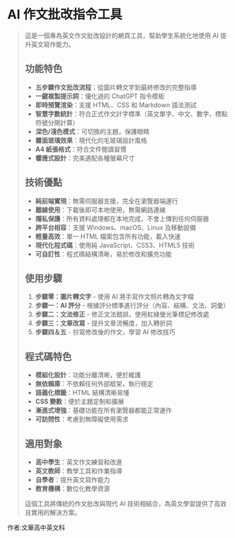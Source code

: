 # AI 作文批改指令工具

> 這是一個專為英文作文批改設計的網頁工具，幫助學生系統化地使用 AI 提升英文寫作能力。
> 
> ## 功能特色
> - **五步驟作文批改流程**：從圖片轉文字到最終修改的完整指導
> - **一鍵複製提示詞**：優化過的 ChatGPT 指令模板
> - **即時預覽渲染**：支援 HTML、CSS 和 Markdown 語法測試
> - **智慧字數統計**：符合正式作文計字標準（英文單字、中文、數字、標點符號分開計算）
> - **深色/淺色模式**：可切換的主題，保護眼睛
> - **霧面玻璃效果**：現代化的毛玻璃設計風格
> - **A4 紙張格式**：符合文件閱讀習慣
> - **響應式設計**：完美適配各種螢幕尺寸
> 
> ## 技術優點
> - **純前端實現**：無需伺服器支援，完全在瀏覽器端運行
> - **離線使用**：下載後即可本地使用，無需網路連線
> - **隱私保護**：所有資料處理都在本地完成，不會上傳到任何伺服器
> - **跨平台相容**：支援 Windows、macOS、Linux 及移動設備
> - **輕量高效**：單一 HTML 檔案包含所有功能，載入快速
> - **現代化程式碼**：使用純 JavaScript、CSS3、HTML5 技術
> - **可自訂性**：程式碼結構清晰，易於修改和擴充功能
> 
> ## 使用步驟
> 1. **步驟零：圖片轉文字** - 使用 AI 將手寫作文照片轉為文字檔
> 2. **步驟一：AI 評分** - 根據評分標準進行評分（內容、結構、文法、詞彙）
> 3. **步驟二：文法修正** - 修正文法錯誤，使用紅綠螢光筆標記修改處
> 4. **步驟三：文章改寫** - 提升文章流暢度，加入轉折詞
> 5. **步驟四＆五** - 抄寫修改後的作文，學習 AI 修改技巧
> 
> ## 程式碼特色
> - **模組化設計**：功能分離清晰，便於維護
> - **無依賴庫**：不依賴任何外部框架，執行穩定
> - **語義化標籤**：HTML 結構清晰易懂
> - **CSS 變數**：便於主題定制和擴展
> - **漸進式增強**：基礎功能在所有瀏覽器都能正常運作
> - **可訪問性**：考慮到無障礙使用需求
> 
> ## 適用對象
> - **高中學生**：英文作文練習和改進
> - **英文教師**：教學工具和作業指導
> - **自學者**：提升英文寫作能力
> - **教育機構**：數位化教學資源
> 
> 這個工具將傳統的作文批改與現代 AI 技術相結合，為英文學習提供了高效且實用的解決方案。


作者:文華高中英文科
